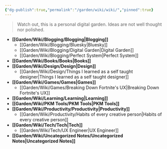 ```yaml
---
{"dg-publish":true,"permalink":"/garden/wiki/wiki/","pinned":true}
---
```


> Watch out, this is a personal digital garden. Ideas are not well thought nor polished.


- **[[Garden/Wiki/Blogging/Blogging\|Blogging]]**
	- [[Garden/Wiki/Blogging/Bluesky\|Bluesky]]
	- [[Garden/Wiki/Blogging/Digital Garden\|Digital Garden]]
	- [[Garden/Wiki/Blogging/Perfect System\|Perfect System]]
- **[[Garden/Wiki/Books/Books\|Books]]**
- **[[Garden/Wiki/Design/Design\|Design]]**
	- [[Garden/Wiki/Design/Things I learned as a self taught designer\|Things I learned as a self taught designer]]
- **[[Garden/Wiki/Games/Games\|Games]]**
	- [[Garden/Wiki/Games/Breaking Down Fortnite's UX\|Breaking Down Fortnite's UX]]
- **[[Garden/Wiki/Learning/Learning\|Learning]]**
- **[[Garden/Wiki/PKM Tools/PKM Tools\|PKM Tools]]**
- **[[Garden/Wiki/Productivity/Productivity\|Productivity]]**
	- [[Garden/Wiki/Productivity/Habits of every creative person\|Habits of every creative person]]
- **[[Garden/Wiki/Tech/Tech\|Tech]]**
	- [[Garden/Wiki/Tech/UX Engineer\|UX Engineer]]
- **[[Garden/Wiki/Uncategorized Notes/Uncategorized Notes\|Uncategorized Notes]]**



